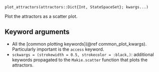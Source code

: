 ```
plot_attractors(attractors::Dict{Int, StateSpaceSet}; kwargs...)
```

Plot the attractors as a scatter plot.

## Keyword arguments

  * All the [common plotting keywords](@ref common_plot_kwargs). Particularly important is the `access` keyword.
  * `sckwargs = (strokewidth = 0.5, strokecolor = :black,)`: additional keywords propagated to the `Makie.scatter` function that plots the attractors.
